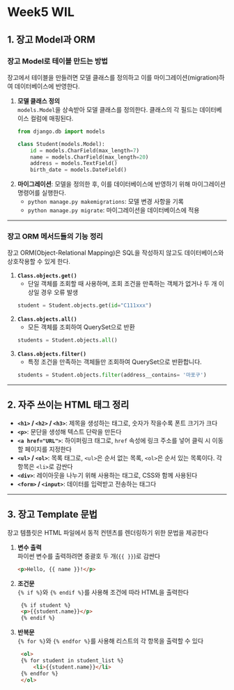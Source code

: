 # Week5 WIL
## 1. 장고 Model과 ORM
### 장고 Model로 테이블 만드는 방법
장고에서 테이블을 만들려면 모델 클래스를 정의하고 이를 마이그레이션(migration)하여 데이터베이스에 반영한다.
1. **모델 클래스 정의**  
   `models.Model`을 상속받아 모델 클래스를 정의한다. 클래스의 각 필드는 데이터베이스 컬럼에 매핑된다.
   ```python
   from django.db import models

   class Student(models.Model):
       id = models.CharField(max_length=7)
       name = models.CharField(max_length=20)
       address = models.TextField()
       birth_date = models.DateField()
   ```
2. **마이그레이션**: 모델을 정의한 후, 이를 데이터베이스에 반영하기 위해 마이그레이션 명령어를 실행한다.
   - `python manage.py makemigrations`: 모델 변경 사항을 기록
   - `python manage.py migrate`: 마이그레이션을 데이터베이스에 적용
---
### 장고 ORM 메서드들의 기능 정리
장고 ORM(Object-Relational Mapping)은 SQL을 작성하지 않고도 데이터베이스와 상호작용할 수 있게 한다.
1. **`Class.objects.get()`**
   - 단일 객체를 조회할 때 사용하며, 조회 조건을 만족하는 객체가 없거나 두 개 이상일 경우 오류 발생
   ```python
   student = Student.objects.get(id="C111xxx")
   ```
2. **`Class.objects.all()`**
   - 모든 객체를 조회하여 QuerySet으로 반환
   ```python
   students = Student.objects.all()
    ```
3. **`Class.objects.filter()`**
   - 특정 조건을 만족하는 객체들만 조회하여 QuerySet으로 반환합니다.
   ```python
   students = Student.objects.filter(address__contains= '마포구')
   ```
---
## 2. 자주 쓰이는 HTML 태그 정리
- **`<h1>` / `<h2>` / `<h3>`**: 제목을 생성하는 태그로, 숫자가 작을수록 폰트 크기가 크다
- **`<p>`**: 문단을 생성해 텍스트 단락을 만든다
- **`<a href="URL">`**: 하이퍼링크 태그로, `href` 속성에 링크 주소를 넣어 클릭 시 이동할 페이지를 지정한다
- **`<ul>` / `<ol>`**: 목록 태그로, `<ul>`은 순서 없는 목록, `<ol>`은 순서 있는 목록이다. 각 항목은 `<li>`로 감싼다
- **`<div>`**: 레이아웃을 나누기 위해 사용하는 태그로, CSS와 함께 사용된다
- **`<form>` / `<input>`**: 데이터를 입력받고 전송하는 태그다
---
## 3. 장고 Template 문법
장고 템플릿은 HTML 파일에서 동적 컨텐츠를 렌더링하기 위한 문법을 제공한다
1. **변수 출력**  
   파이썬 변수를 출력하려면 중괄호 두 개(`{{ }}`)로 감싼다
   ```html
   <p>Hello, {{ name }}!</p>
   ```
2. **조건문**  
   `{% if %}`와 `{% endif %}`를 사용해 조건에 따라 HTML을 출력한다
   ```html
    {% if student %}
    <p>{{student.name}}</p>
    {% endif %}
   ```
3. **반복문**  
   `{% for %}`와 `{% endfor %}`를 사용해 리스트의 각 항목을 출력할 수 있다
   ```html
    <ol>
    {% for student in student_list %}
        <li>{{student.name}}</li>
    {% endfor %}
    </ol>
   ```